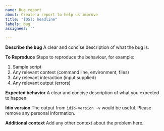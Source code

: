 ```yaml
---
name: Bug report
about: Create a report to help us improve
title: "[OS]: headline"
labels: bug
assignees: ''

---
```


**Describe the bug**
A clear and concise description of what the bug is.

**To Reproduce**
Steps to reproduce the behaviour, for example:
1. Sample script
2. Any relevant context (command line, environment, files)
3. Any relevant interaction (input supplied)
4. Any relevant output (errors)

**Expected behavior**
A clear and concise description of what you expected to happen.

**Idio version**
The output from `idio-version -v` would be useful.
Please remove any personal information.

**Additional context**
Add any other context about the problem here.
